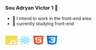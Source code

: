 ### Sou Adryan Victor 1 👋


- 🔭 I intend to work in the front-end area
- 🌱 currently studying front-end

<div style="display: inline_block"><br>
  <img align="center" alt="adryan-Js" height="30" width="40" src="https://raw.githubusercontent.com/devicons/devicon/master/icons/javascript/javascript-plain.svg">
   <img align="center" alt="adryan-React" height="30" width="40" src="https://raw.githubusercontent.com/devicons/devicon/master/icons/react/react-original.svg">
  <img align="center" alt="adryan-HTML" height="30" width="40" src="https://raw.githubusercontent.com/devicons/devicon/master/icons/html5/html5-original.svg">
  <img align="center" alt="adryan-CSS" height="30" width="40" src="https://raw.githubusercontent.com/devicons/devicon/master/icons/css3/css3-original.svg">
  
</div>
